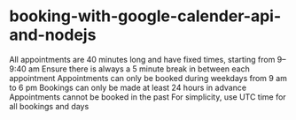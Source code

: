 # booking-with-google-calender-api-and-nodejs

All appointments are 40 minutes long and have fixed times, starting from 9–9:40 am
Ensure there is always a 5 minute break in between each appointment
Appointments can only be booked during weekdays from 9 am to 6 pm
Bookings can only be made at least 24 hours in advance
Appointments cannot be booked in the past
For simplicity, use UTC time for all bookings and days
